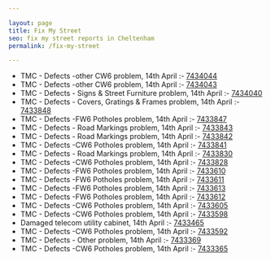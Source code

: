 ```yaml
---

layout: page
title: Fix My Street
seo: fix my street reports in Cheltenham
permalink: /fix-my-street

---
```


<!-- fix_marker starts -->

- TMC - Defects -other CW6 problem, 14th April :- [7434044](https://www.fixmystreet.com/report/7434044)
- TMC - Defects -other CW6 problem, 14th April :- [7434043](https://www.fixmystreet.com/report/7434043)
- TMC - Defects - Signs & Street Furniture problem, 14th April :- [7434040](https://www.fixmystreet.com/report/7434040)
- TMC - Defects - Covers, Gratings & Frames problem, 14th April :- [7433848](https://www.fixmystreet.com/report/7433848)
- TMC - Defects -FW6 Potholes problem, 14th April :- [7433847](https://www.fixmystreet.com/report/7433847)
- TMC - Defects - Road Markings problem, 14th April :- [7433843](https://www.fixmystreet.com/report/7433843)
- TMC - Defects - Road Markings problem, 14th April :- [7433842](https://www.fixmystreet.com/report/7433842)
- TMC - Defects -CW6 Potholes  problem, 14th April :- [7433841](https://www.fixmystreet.com/report/7433841)
- TMC - Defects - Road Markings problem, 14th April :- [7433830](https://www.fixmystreet.com/report/7433830)
- TMC - Defects -CW6 Potholes  problem, 14th April :- [7433828](https://www.fixmystreet.com/report/7433828)
- TMC - Defects -FW6 Potholes problem, 14th April :- [7433610](https://www.fixmystreet.com/report/7433610)
- TMC - Defects -FW6 Potholes problem, 14th April :- [7433611](https://www.fixmystreet.com/report/7433611)
- TMC - Defects -FW6 Potholes problem, 14th April :- [7433613](https://www.fixmystreet.com/report/7433613)
- TMC - Defects -FW6 Potholes problem, 14th April :- [7433612](https://www.fixmystreet.com/report/7433612)
- TMC - Defects -CW6 Potholes  problem, 14th April :- [7433605](https://www.fixmystreet.com/report/7433605)
- TMC - Defects -CW6 Potholes  problem, 14th April :- [7433598](https://www.fixmystreet.com/report/7433598)
- Damaged telecom utility cabinet, 14th April :- [7433465](https://www.fixmystreet.com/report/7433465)
- TMC - Defects -CW6 Potholes  problem, 14th April :- [7433592](https://www.fixmystreet.com/report/7433592)
- TMC - Defects - Other problem, 14th April :- [7433369](https://www.fixmystreet.com/report/7433369)
- TMC - Defects -CW6 Potholes  problem, 14th April :- [7433365](https://www.fixmystreet.com/report/7433365)

<!-- fix_marker ends -->